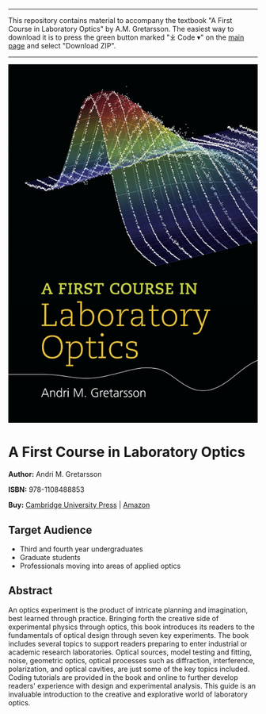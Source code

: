 ___
This repository contains material to accompany the textbook "A First Course in Laboratory Optics" by A.M. Gretarsson. The easiest way to download it is to press the green button marked "⤓ Code ▾" on the [main page](https://github.com/CambridgeUniversityPress/FirstCourseLaboratoryOptics.git "A First Course in Laboratory Optics") and select "Download ZIP".
___
[![A Gaussian beam approaches a waist](https://github.com/CambridgeUniversityPress/FirstCourseLaboratoryOptics/blob/master/Figures/Cover/FCLO_Cover_wide.png?raw=true)](https://github.com/CambridgeUniversityPress/FirstCourseLaboratoryOptics "A First Course in Laboratory Optics")

# A First Course in Laboratory Optics

**Author:** Andri M. Gretarsson

**ISBN:** 978-1108488853

**Buy:** [Cambridge University Press](https://www.cambridge.org/core/books/first-course-in-laboratory-optics/3C6018F72383172D1E487F5D35F37E47#) | [Amazon](https://www.amazon.com/First-Course-Laboratory-Optics/dp/1108488854)

## Target Audience

- Third and fourth year undergraduates
- Graduate students
- Professionals moving into areas of applied optics

## Abstract

An optics experiment is the product of intricate planning and imagination, best learned through practice. Bringing forth the creative side of experimental physics through optics, this book introduces its readers to the fundamentals of optical design through seven key experiments. The book includes several topics to support readers preparing to enter industrial or academic research laboratories. Optical sources, model testing and fitting, noise, geometric optics, optical processes such as diffraction, interference, polarization, and optical cavities, are just some of the key topics included. Coding tutorials are provided in the book and online to further develop readers' experience with design and experimental analysis. This guide is an invaluable introduction to the creative and explorative world of laboratory optics.

